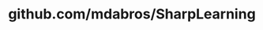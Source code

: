 ---
layout: post
title: github.com/mdabros/SharpLearning
categories: link
tags: [انگلیسی, گیت‌هاب, برنامه‌نویسی]
---